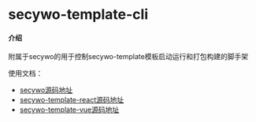 # secywo-template-cli

#### 介绍

附属于secywo的用于控制secywo-template模板启动运行和打包构建的脚手架

使用文档：

- [secywo源码地址](https://gitee.com/fanlaBoy/secywo)
- [secywo-template-react源码地址](https://gitee.com/fanlaBoy/secywo-template-react)
- [secywo-template-vue源码地址](https://gitee.com/fanlaBoy/secywo-template-vue)

